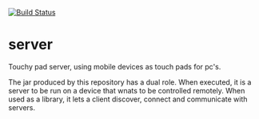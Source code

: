 [![Build Status](https://travis-ci.org/touchy-pad/server.svg?branch=master)](https://travis-ci.org/touchy-pad/server)

# server

Touchy pad server, using mobile devices as touch pads for pc's.

The jar produced by this repository has a dual role. When executed, it is a server to be run on a device that wnats to be controlled remotely. When used as a library, it lets a client discover, connect and communicate with servers.